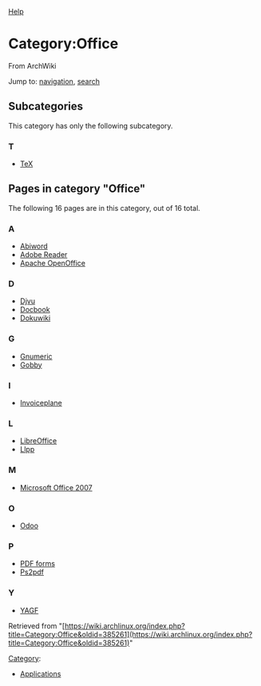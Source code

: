 [Help](//www.mediawiki.org/wiki/Special:MyLanguage/Help:Categories)

# Category:Office

From ArchWiki

Jump to: [navigation](#column-one), [search](#searchInput)

## Subcategories

This category has only the following subcategory.

### T

*   [TeX](/index.php/Category:TeX "Category:TeX")

## Pages in category "Office"

The following 16 pages are in this category, out of 16 total.

### A

*   [Abiword](/index.php/Abiword "Abiword")
*   [Adobe Reader](/index.php/Adobe_Reader "Adobe Reader")
*   [Apache OpenOffice](/index.php/Apache_OpenOffice "Apache OpenOffice")

### D

*   [Djvu](/index.php/Djvu "Djvu")
*   [Docbook](/index.php/Docbook "Docbook")
*   [Dokuwiki](/index.php/Dokuwiki "Dokuwiki")

### G

*   [Gnumeric](/index.php/Gnumeric "Gnumeric")
*   [Gobby](/index.php/Gobby "Gobby")

### I

*   [Invoiceplane](/index.php/Invoiceplane "Invoiceplane")

### L

*   [LibreOffice](/index.php/LibreOffice "LibreOffice")
*   [Llpp](/index.php/Llpp "Llpp")

### M

*   [Microsoft Office 2007](/index.php/Microsoft_Office_2007 "Microsoft Office 2007")

### O

*   [Odoo](/index.php/Odoo "Odoo")

### P

*   [PDF forms](/index.php/PDF_forms "PDF forms")
*   [Ps2pdf](/index.php/Ps2pdf "Ps2pdf")

### Y

*   [YAGF](/index.php/YAGF "YAGF")

Retrieved from "[https://wiki.archlinux.org/index.php?title=Category:Office&oldid=385261](https://wiki.archlinux.org/index.php?title=Category:Office&oldid=385261)"

[Category](/index.php/Special:Categories "Special:Categories"):

*   [Applications](/index.php/Category:Applications "Category:Applications")